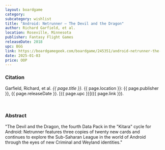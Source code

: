 ```yaml
---
layout: boardgame
category:
subcategory: wishlist
title: "Android: Netrunner – The Devil and the Dragon"
author: Richard Garfield, et al.
location: Roseville, Minnesota
publisher: Fantasy Flight Games
releaseDate: 2018
upc: BGG
link: https://boardgamegeek.com/boardgame/245351/android-netrunner-the-devil-and-the-dragon
date: 2025-01-03
price: OOP
---
```


### Citation

Garfield, Richard, et al. *{{ page.title }}.* {{ page.location }}: {{ page.publisher }}, {{ page.releaseDate }}. [{{ page.upc }}]({{ page.link }}).

<br>


### Abstract

"The Devil and the Dragon, the fourth Data Pack in the "Kitara" cycle for Android: Netrunner features three copies of twenty new cards and continues to explore the Sub-Saharan League in the world of Android through the eyes of new Criminal and Weyland identities."
